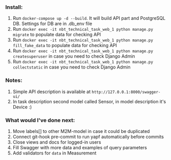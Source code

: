 ### Install:
1. Run `docker-compose up -d --build`. It will build API part and PostgreSQL DB. Settings for DB are in .db_env file
2. Run `docker exec -it nbt_technical_task_web_1 python manage.py migrate` to populate data for checking API
3. Run `docker exec -it nbt_technical_task_web_1 python manage.py fill_fake_data` to populate data for checking API
4. Run `docker exec -it nbt_technical_task_web_1 python manage.py createsuperuser` in case you need to check Django Admin
5. Run `docker exec -it nbt_technical_task_web_1 python manage.py collectstatic` in case you need to check Django Admin


### Notes:
1. Simple API description is available at `http://127.0.0.1:8000/swagger-ui/`
2. In task description second model called Sensor, in model description it's Device :)


### What would I've done next:
1. Move labels[] to other M2M-model in case it could be duplicated
2. Connect git-hook pre-commit to run yapf automatically before commits
3. Close views and docs for logged-in users
4. Fill Swagger with more data and examples of query parameters
5. Add validators for `data` in Measurement